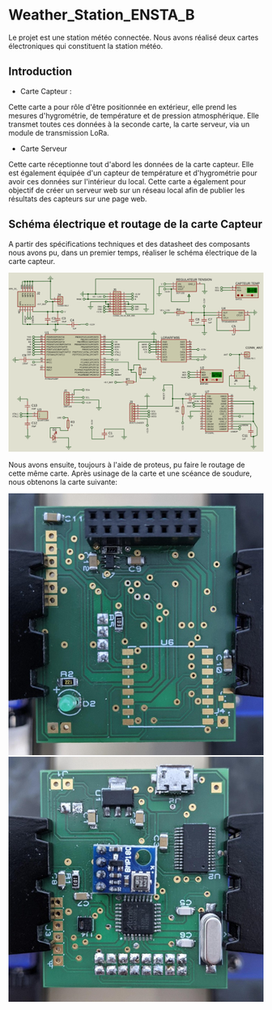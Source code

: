 # Weather_Station_ENSTA_B

Le projet est une station météo connectée.
Nous avons réalisé deux cartes électroniques qui constituent la station météo.

## Introduction

- Carte Capteur :

Cette carte a pour rôle d'être positionnée en extérieur, elle prend les mesures d'hygrométrie, de température et de 
pression atmosphérique. Elle transmet toutes ces données à la seconde carte, la carte serveur, via un module de 
transmission LoRa.   

- Carte Serveur

Cette carte réceptionne tout d'abord les données de la carte capteur. Elle est également équipée d'un capteur de 
température et d'hygrométrie pour avoir ces données sur l'intérieur du local. Cette carte a également pour objectif 
de créer un serveur web sur un réseau local afin de publier les résultats des capteurs sur une page web.

## Schéma électrique et routage de la carte Capteur

A partir des spécifications techniques et des datasheet des composants nous avons pu, dans un premier temps, 
réaliser le schéma électrique de la carte capteur.


![schemas_electrique_carte_capteur](./shemas_elec_carte_capteur.svg)

Nous avons ensuite, toujours à l'aide de proteus, pu faire le routage de cette même carte. Après usinage de la carte 
et une scéance de soudure, nous obtenons la carte suivante:

![recto_carte_capteurs](./recto_carte_capteurs.jpeg)
![verso_carte_capteurs](./verso_carte_capteurs.jpeg)

